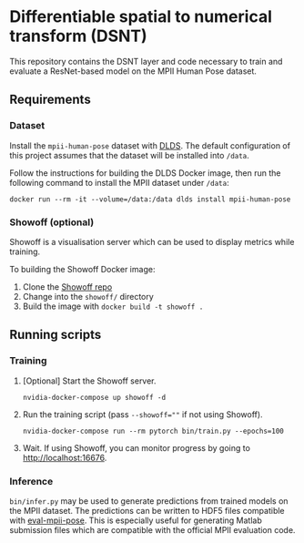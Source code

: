 # Differentiable spatial to numerical transform (DSNT)

This repository contains the DSNT layer and code necessary to train and
evaluate a ResNet-based model on the MPII Human Pose dataset.

## Requirements

### Dataset

Install the `mpii-human-pose` dataset with [DLDS](https://github.com/anibali/dlds).
The default configuration of this project assumes that the dataset will be
installed into `/data`.

Follow the instructions for building the DLDS  Docker image, then run the
following command to install the MPII dataset under `/data`:

```
docker run --rm -it --volume=/data:/data dlds install mpii-human-pose
```

### Showoff (optional)

Showoff is a visualisation server which can be used to display metrics while
training.

To building the Showoff Docker image:

1. Clone the [Showoff repo](https://github.com/anibali/showoff)
2. Change into the `showoff/` directory
3. Build the image with `docker build -t showoff .`

## Running scripts

### Training

1. [Optional] Start the Showoff server.
   ```
   nvidia-docker-compose up showoff -d
   ```
2. Run the training script (pass `--showoff=""` if not using Showoff).
   ```
   nvidia-docker-compose run --rm pytorch bin/train.py --epochs=100
   ```
3. Wait. If using Showoff, you can monitor progress by going to
   [http://localhost:16676](http://localhost:16676).

### Inference

`bin/infer.py` may be used to generate predictions from trained models on the
MPII dataset. The predictions can be written to HDF5 files compatible with
[eval-mpii-pose](https://github.com/anibali/eval-mpii-pose). This is especially
useful for generating Matlab submission files which are compatible with the
official MPII evaluation code.

